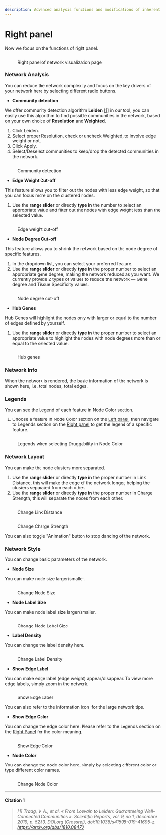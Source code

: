 ```yaml
---
description: Advanced analysis functions and modifications of inherent network parameters
---
```


# Right panel

Now we focus on the functions of right panel.

<figure><img src="../.gitbook/assets/1736048626483.png" alt=""><figcaption><p>Right panel of network visualization page</p></figcaption></figure>

### Network Analysis

You can reduce the network complexity and focus on the key drivers of your network here by selecting different radio buttons.

* **Community detection**

We offer community detection algorithm **Leiden** [\[1\]](right-panel.md#citation-1) in our tool, you can easily use this algorithm to find possible communities in the network, based on your own choice of **Resolution** and **Weighted**.

1. Click Leiden.
2. Select proper Resolution, check or uncheck Weighted, to involve edge weight or not.
3. Click Apply.
4. Select/Deselect communities to keep/drop the detected communities in the network.

<figure><img src="../.gitbook/assets/1736307018650.png" alt=""><figcaption><p>Community detection</p></figcaption></figure>

* **Edge Weight Cut-off**

This feature allows you to filter out the nodes with less edge weight, so that you can focus more on the clustered nodes.

1. Use the **range slider** or directly **type in** the number to select an appropriate value and filter out the nodes with edge weight less than the selected value.

<figure><img src="../.gitbook/assets/1736310113691.png" alt=""><figcaption><p>Edge weight cut-off</p></figcaption></figure>

* **Node Degree Cut-off**

This feature allows you to shrink the network based on the node degree of specific features.

1. In the dropdown list, you can select your preferred feature.
2. Use the **range slider** or directly **type in** the proper number to select an appropriate gene degree, making the network reduced as you want. We currently provide 2 types of values to reduce the network — Gene degree and Tissue Specificity values.

<figure><img src="../.gitbook/assets/1736309998103 (1).png" alt=""><figcaption><p>Node degree cut-off</p></figcaption></figure>

* **Hub Genes**

Hub Genes will highlight the nodes only with larger or equal to the number of edges defined by yourself.&#x20;

1. Use the **range slider** or directly **type in** the proper number to select an appropriate value to highlight the nodes with node degrees more than or equal to the selected value.

<figure><img src="../.gitbook/assets/1736310857889.png" alt=""><figcaption><p>Hub genes</p></figcaption></figure>

### Network Info

When the network is rendered, the basic information of the network is shown here, i.e. total nodes, total edges.

### Legends

You can see the Legend of each feature in Node Color section.

1. Choose a feature in Node Color section on the [Left panel](left-panel.md), then navigate to Legends section on the [Right panel](right-panel.md) to get the legend of a specific feature.

<figure><img src="../.gitbook/assets/1736395190478.png" alt=""><figcaption><p>Legends when selecting Druggability in Node Color</p></figcaption></figure>

### Network Layout

You can make the node clusters more separated.

1. Use the **range slider** or directly **type in** the proper number in Link Distance, this will make the edge of the network longer, helping the clusters separated from each other.
2. Use the **range slider** or directly **type in** the proper number in Charge Strength, this will separate the nodes from each other.

<figure><img src="../.gitbook/assets/1736397446375.png" alt=""><figcaption><p>Change Link Distance</p></figcaption></figure>

<figure><img src="../.gitbook/assets/1736397593098 (1).png" alt=""><figcaption><p>Change Charge Strength</p></figcaption></figure>

You can also toggle "Animation" button to stop dancing of the network.

### Network Style

You can change basic parameters of the network.

* **Node Size**

You can make node size larger/smaller.

<figure><img src="../.gitbook/assets/1736398182205.png" alt=""><figcaption><p>Change Node Size</p></figcaption></figure>

* **Node Label Size**

You can make node label size larger/smaller.

<figure><img src="../.gitbook/assets/1736398407283.png" alt=""><figcaption><p>Change Node Label Size</p></figcaption></figure>

* **Label Density**

You can change the label density here.

<figure><img src="../.gitbook/assets/1736398695366.png" alt=""><figcaption><p>Change Label Density</p></figcaption></figure>

* **Show Edge Label**

You can make edge label (edge weight) appear/disappear. To view more edge labels, simply zoom in the network.

<figure><img src="../.gitbook/assets/1736403488547.png" alt=""><figcaption><p>Show Edge Label</p></figcaption></figure>

You can also refer to the information icon <img src="../.gitbook/assets/1736049289149(1).png" alt="" data-size="line"> for the large network tips.

* **Show Edge Color**

You can change the edge color here. Please refer to the Legends section on the [Right Panel](right-panel.md) for the color meaning.

<figure><img src="../.gitbook/assets/1736404223829.png" alt=""><figcaption><p>Show Edge Color</p></figcaption></figure>

* **Node Color**

You can change the node color here, simply by selecting different color or type different color names.

<figure><img src="../.gitbook/assets/1736404655031.png" alt=""><figcaption><p>Change Node Color</p></figcaption></figure>

***

#### Citation 1

> _\[1] Traag, V. A., et al. « From Louvain to Leiden: Guaranteeing Well-Connected Communities ». Scientific Reports, vol. 9, no 1, décembre 2019, p. 5233. DOI.org (Crossref), doi:10.1038/s41598-019-41695-z. https://arxiv.org/abs/1810.08473_
